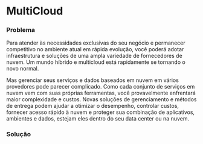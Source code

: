 # MultiCloud


### Problema
Para atender às necessidades exclusivas do seu negócio e permanecer competitivo no ambiente atual em rápida evolução, você poderá adotar infraestrutura e soluções de uma ampla variedade de fornecedores de nuvem. Um mundo híbrido e multicloud está rapidamente se tornando o novo normal.

Mas gerenciar seus serviços e dados baseados em nuvem em vários provedores pode parecer complicado. Como cada conjunto de serviços em nuvem vem com suas próprias ferramentas, você provavelmente enfrentará maior complexidade e custos. Novas soluções de gerenciamento e métodos de entrega podem ajudar a otimizar o desempenho, controlar custos, fornecer acesso rápido à nuvem e proteger sua combinação de aplicativos, ambientes e dados, estejam eles dentro do seu data center ou na nuvem.

### Solução
